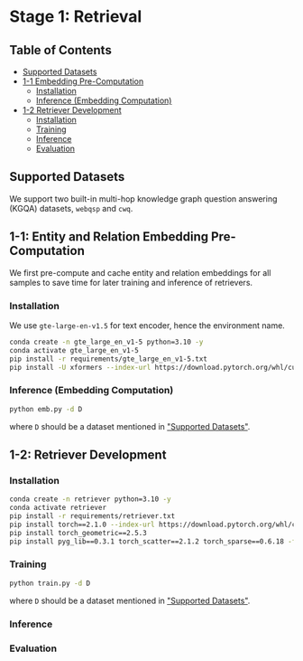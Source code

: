 # Stage 1: Retrieval

## Table of Contents

- [Supported Datasets](#supported-datasets)
- [1-1 Embedding Pre-Computation](#1-1-entity-and-relation-embedding-pre-computation)
    * [Installation](#installation)
    * [Inference (Embedding Computation)](#inference-embedding-computation)
- [1-2 Retriever Development](#1-2-retriever-development)
    * [Installation](#installation-1)
    * [Training](#training)
    * [Inference](#inference)
    * [Evaluation](#evaluation)

## Supported Datasets

We support two built-in multi-hop knowledge graph question answering (KGQA) datasets, `webqsp` and `cwq`.

## 1-1: Entity and Relation Embedding Pre-Computation

We first pre-compute and cache entity and relation embeddings for all samples to save time for later training and inference of retrievers.

### Installation

We use `gte-large-en-v1.5` for text encoder, hence the environment name.

```bash
conda create -n gte_large_en_v1-5 python=3.10 -y
conda activate gte_large_en_v1-5
pip install -r requirements/gte_large_en_v1-5.txt
pip install -U xformers --index-url https://download.pytorch.org/whl/cu121
```

### Inference (Embedding Computation)

```bash
python emb.py -d D
```
where `D` should be a dataset mentioned in ["Supported Datasets"](#supported-datasets).

## 1-2: Retriever Development

### Installation

```bash
conda create -n retriever python=3.10 -y
conda activate retriever
pip install -r requirements/retriever.txt
pip install torch==2.1.0 --index-url https://download.pytorch.org/whl/cu121
pip install torch_geometric==2.5.3
pip install pyg_lib==0.3.1 torch_scatter==2.1.2 torch_sparse==0.6.18 -f https://data.pyg.org/whl/torch-2.1.0+cu121.html
```

### Training

```bash
python train.py -d D
```
where `D` should be a dataset mentioned in ["Supported Datasets"](#supported-datasets).

### Inference

### Evaluation
